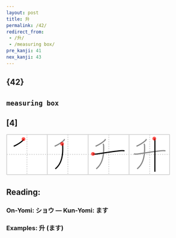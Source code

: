 ```yaml
---
layout: post
title: 升
permalink: /42/
redirect_from:
 - /升/
 - /measuring box/
pre_kanji: 41
nex_kanji: 43
---
```


## {42}

## `measuring box`

## [4]

<div class="stroke"><img src="../images/E58D87.png" /></div>

## Reading:

### On-Yomi: ショウ &mdash; Kun-Yomi: ます

### Examples: 升 (ます)
